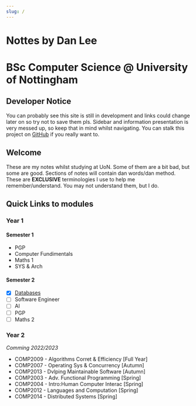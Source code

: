 ```yaml
---
slug: /
---
```

# Nottes by Dan Lee
# BSc Computer Science @ University of Nottingham
## Developer Notice
You can probably see this site is still in development and links could change later on so try not to save them pls. Sidebar and information presentation is very messed up, so keep that in mind whilst navigating. You can stalk this project on [GitHub](https://github.com/dan-lee76/notes) if you really want to.
## Welcome
These are my notes whilst studying at UoN. Some of them are a bit bad, but some are good. Sections of notes will contain dan words/dan method. These are **EXCLUSIVE** terminologies I use to help me remember/understand. You may not understand them, but I do. 
## Quick Links to modules
### Year 1
#### Semester 1
- PGP
- Computer Fundimentals
- Maths 1
- SYS & Arch
#### Semester 2
- [x] [Databases](Year1/1004-Databases/README.md)
- [ ] Software Engineer
- [ ] AI
- [ ] PGP
- [ ] Maths 2

### Year 2
*Comming 2022/2023*
- COMP2009 - Algorithms Corret & Efficiency [Full Year]
- COMP2007 - Operating Sys & Concurrency [Autumn]
- COMP2013 - Dvlping Maintainable Software [Autumn]
- COMP2003 - Adv. Functional Programming [Spring]
- COMP2004 - Intro:Human Computer Interac [Spring]
- COMP2012 - Languages and Computation [Spring]
- COMP2014 - Distributed Systems [Spring]